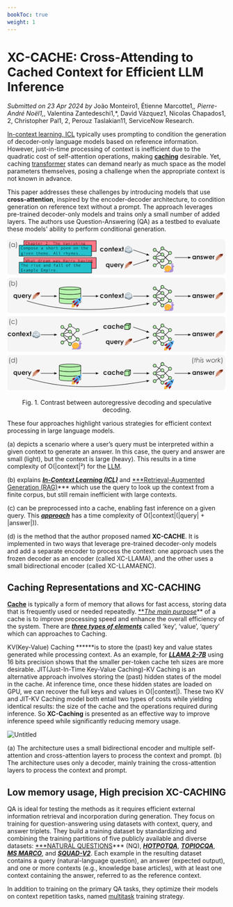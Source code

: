 ```yaml
---
bookToc: true
weight: 1
---
```


# XC-CACHE: Cross-Attending to Cached Context for Efficient LLM Inference

*Submitted on 23 Apr 2024 by* João Monteiro1, Étienne Marcotte1,*, Pierre-André Noël1,*, Valentina Zantedeschi1,*, David Vázquez1, Nicolas Chapados1, 2, Christopher Pal1, 2, Perouz Taslakian11, ServiceNow Research.

 [In-context learning, ICL](https://www.notion.so/In-context-learning-ICL-817a5a05df7945149e6efbf8972f645c?pvs=21)  typically uses prompting to condition the generation of decoder-only language models based on reference information. However, just-in-time processing of context is inefficient due to the quadratic cost of self-attention operations, making **[caching](https://www.notion.so/7708a6d8eeaf4a7082e9da6b4b90950d?pvs=21)** desirable. Yet, caching [transformer](https://www.notion.so/e10d87b5902d4dfb94edbbecc2582efe?pvs=21) states can demand nearly as much space as the model parameters themselves, posing a challenge when the appropriate context is not known in advance.

 This paper addresses these challenges by introducing models that use **cross-attention**, inspired by the encoder-decoder architecture, to condition generation on reference text without a prompt. The approach leverages pre-trained decoder-only models and trains only a small number of added layers. The authors use Question-Answering (QA) as a testbed to evaluate these models' ability to perform conditional generation. 

<p align="center">
    <img src='./approach.png' width="650">
</p>
<p align="center">
    Fig. 1. Contrast between autoregressive decoding and speculative decoding.
</p>

 These four approaches highlight various strategies for efficient context processing in large language models. 

(a) depicts a scenario where a user’s query must be interpreted within a given context to generate an answer. In this case, the query and answer are small (light), but the context is large (heavy). This results in a time complexity of O(|context|²) for the [LLM](https://www.notion.so/LLM-e5c86372d9404c97ba24cb1491243a84?pvs=21).

(b) explains [***In-Context Learning (ICL)***](https://arxiv.org/abs/2005.14165) and [***Retrieval-Augmented Generation (RAG)](https://arxiv.org/abs/2005.11401)***  which use the query to look up the context from a finite corpus, but still remain inefficient with large contexts.

(c) can be preprocessed into a cache, enabling fast inference on a given query. This [***approach***](https://arxiv.org/abs/1706.03762) has a time complexity of O(|context|(|query| + |answer|)).

(d) is the method that the author proposed named **XC-CACHE**. It is implemented in two ways that leverage pre-trained decoder-only models and add a separate encoder to process the context: one approach uses the frozen decoder as an encoder (called XC-LLAMA), and the other uses a small bidirectional encoder (called XC-LLAMAENC).

## **Caching Representations and XC-CACHING**

[**Cache**](https://en.wikipedia.org/wiki/Cache_(computing)) is typically a form of memory that allows for fast access, storing data that is frequently used or needed repeatedly. [***The main purpose*](https://www.notion.so/7708a6d8eeaf4a7082e9da6b4b90950d?pvs=21)** of a cache is to improve processing speed and enhance the overall efficiency of the system. There are [***three types of elements***](https://www.notion.so/e10d87b5902d4dfb94edbbecc2582efe?pvs=21) called ‘key’, ‘value’, ‘query’ which can approaches to Caching. 

 KV(Key-Value) Caching ******is to store the (past) key and value states generated while processing context.  As an example, for [***LLAMA 2-7B***](https://arxiv.org/abs/2307.09288) using 16 bits precision shows that the smaller per-token cache teh sizes are more desirable. JIT(Just-In-Time Key-Value Caching)-KV Caching is an alternative approach involves storing the (past) hidden states of the model in the cache. At inference time, once these hidden states are loaded on GPU, we can recover the full keys and values in O(|context|). These two KV and JIT-KV Caching model both entail two types of costs while yielding identical results: the size of the cache and the operations required during inference. So **XC-Caching** is presented as an effective way to improve inference speed while significantly reducing memory usage.

![Untitled](https://prod-files-secure.s3.us-west-2.amazonaws.com/ecaf2b8d-d654-4cb1-bdb0-0aa6aa6ea46d/4e810569-e761-4ed0-a754-ee658a9fb77e/Untitled.png)

(a) The architecture uses a small bidirectional encoder and multiple self-attention and cross-attention layers to process the context and prompt.
(b) The architecture uses only a decoder, mainly training the cross-attention layers to process the context and prompt.

## Low memory usage, High precision XC-CACHING

 QA is ideal for testing the methods as it requires efficient external information retrieval and incorporation during generation. They focus on training for question-answering using datasets with context, query, and answer triplets. They build a training dataset by standardizing and combining the training partitions of five publicly available and diverse datasets: [***NATURAL QUESTIONS](https://aclanthology.org/Q19-1026/)*** (NQ), [***HOTPOTQA***](https://arxiv.org/abs/1809.09600), [***TOPIOCQA***](https://aclanthology.org/2022.tacl-1.27/), [***MS MARCO***](https://arxiv.org/abs/1611.09268), and [***SQUAD-V2***](https://aclanthology.org/P18-2124/). Each example in the resulting dataset contains a query (natural-language question), an answer (expected output), and one or more contexts (e.g., knowledge base articles), with at least one context containing the answer, referred to as the reference context. 

 In addition to training on the primary QA tasks, they optimize their models on context repetition tasks, named [multitask](https://www.v7labs.com/blog/multi-task-learning-guide) training strategy.
